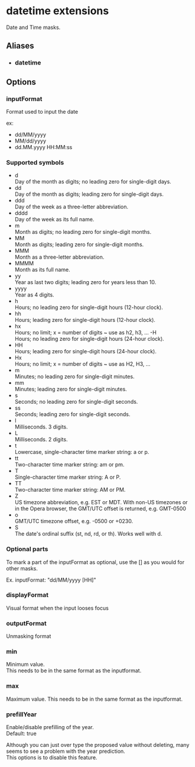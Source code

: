 # datetime extensions

Date and Time masks.

## Aliases

- ### datetime

## Options

### inputFormat

Format used to input the date

ex:

- dd/MM/yyyy  
- MM/dd/yyyy  
- dd.MM.yyyy HH:MM:ss  

### Supported symbols

- d  
Day of the month as digits; no leading zero for single-digit days.
- dd  
Day of the month as digits; leading zero for single-digit days.
- ddd  
Day of the week as a three-letter abbreviation.
- dddd  
Day of the week as its full name.
- m  
Month as digits; no leading zero for single-digit months.
- MM  
Month as digits; leading zero for single-digit months.
- MMM  
Month as a three-letter abbreviation.
- MMMM  
Month as its full name.
- yy  
Year as last two digits; leading zero for years less than 10.
- yyyy  
Year as 4 digits.
- h  
Hours; no leading zero for single-digit hours (12-hour clock).
- hh  
Hours; leading zero for single-digit hours (12-hour clock).
- hx  
Hours; no limit; x = number of digits ~ use as h2, h3, ...
-H  
Hours; no leading zero for single-digit hours (24-hour clock).
- HH  
Hours; leading zero for single-digit hours (24-hour clock).
- Hx  
Hours; no limit; x = number of digits ~ use as H2, H3, ...
- m  
Minutes; no leading zero for single-digit minutes.
- mm  
Minutes; leading zero for single-digit minutes.
- s  
Seconds; no leading zero for single-digit seconds.
- ss  
Seconds; leading zero for single-digit seconds.
- l  
Milliseconds. 3 digits.
- L  
Milliseconds. 2 digits.
- t  
Lowercase, single-character time marker string: a or p.
- tt  
Two-character time marker string: am or pm.
- T  
Single-character time marker string: A or P.
- TT  
Two-character time marker string: AM or PM.
- Z  
US timezone abbreviation, e.g. EST or MDT. With non-US timezones or in the Opera browser, the GMT/UTC offset is returned, e.g. GMT-0500
- o  
GMT/UTC timezone offset, e.g. -0500 or +0230.
- S  
The date's ordinal suffix (st, nd, rd, or th). Works well with d.

### Optional parts

To mark a part of the inputFormat as optional, use the [] as you would for other masks.

Ex.
inputFormat: "dd/MM/yyyy [HH]"

### displayFormat

Visual format when the input looses focus

### outputFormat

Unmasking format

### min

Minimum value.  
This needs to be in the same format as the inputformat.  

### max

Maximum value.
This needs to be in the same format as the inputformat.

### prefillYear

Enable/disable prefilling of the year.  
Default: true

Although you can just over type the proposed value without deleting, many seems to see a problem with the year prediction.  
This options is to disable this feature.

